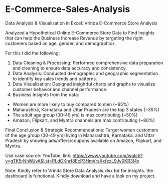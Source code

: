 # E-Commerce-Sales-Analysis

Data Analysis & Visualisation in Excel: Vrinda E-Commerce Store Analysis 

Analyzed a Hypothetical Online E-Commerce Store Data to Find Insights that can help the Business Increase Revenue by targeting the right customers based on age, gender, and demographics.

For this I did the following:
1. Data Cleaning & Processing: Performed comprehensive data preparation and cleaning to ensure data accuracy and consistency.
2. Data Analysis: Conducted demographic and geographic segmentation to identify key sales trends and patterns.
3. Data Visualization: Designed insightful charts and graphs to visualize customer behavior and channel performance.
4. Business Insights from the data:
- Women are more likely to buy compared to men (~65%)
- Maharashtra, Karnataka and Uttar Pradesh are the top 3 states (~35%)
- The adult age group (30-49 yrs) is max contributing (~50%)
- Amazon, Flipkart, and Myntra channels are max contributing (~80%)

Final Conclusion & Strategic Recommendations:
Target women customers of the age group (30-49 yrs) living in Maharashtra, Karnataka, and Uttar Pradesh by showing ads/offers/coupons available on Amazon, Flipkart, and Myntra.

Use case source: YouTube.
link: https://www.youtube.com/watch?v=gTK5rNhWJyA&list=PLdOKnrf8EcP3HmVrsXxfzxL9Jv0KR3I4x

Note:
Kindly refer to Vrinda Store Data Analysis.xlsx for for insights. the dashboard is functional. Kindly download and have a look on my project.
